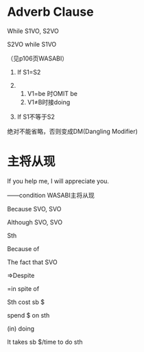 # Adverb Clause

While S1VO, S2VO

S2VO while S1VO

（见p106页WASABI）

1. If S1=S2

2. 1. V1=be 时OMIT be
   2. V1≠B时接doing

3. If S1不等于S2

绝对不能省略，否则变成DM(Dangling Modifier)

 

# 主将从现

If you help me, I will appreciate you.

——condition WASABI主将从现

 

Because SVO, SVO

Although SVO, SVO

 

Sth

Because of 

The fact that SVO

=>Despite

=in spite of 

 

Sth cost sb $

   spend $ on sth 

  (in) doing

It takes sb $/time to do sth

 